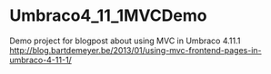 Umbraco4_11_1MVCDemo
====================

Demo project for blogpost about using MVC in Umbraco 4.11.1
http://blog.bartdemeyer.be/2013/01/using-mvc-frontend-pages-in-umbraco-4-11-1/